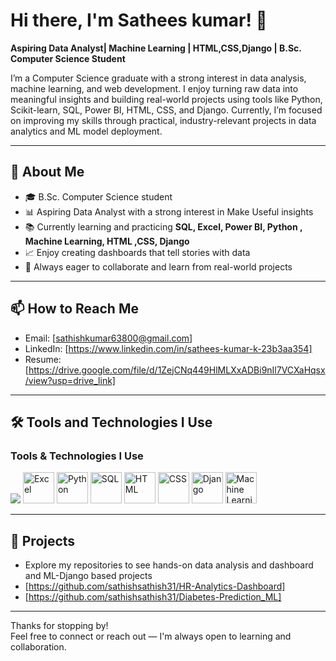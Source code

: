 # Hi there, I'm Sathees kumar! 👋  
**Aspiring Data Analyst| Machine Learning | HTML,CSS,Django | B.Sc. Computer Science Student**  

I’m a Computer Science graduate with a strong interest in data analysis, machine learning, and web development.
I enjoy turning raw data into meaningful insights and building real-world projects using tools like Python, Scikit-learn, SQL, Power BI, HTML, CSS, and Django.
Currently, I’m focused on improving my skills through practical, industry-relevant projects in data analytics and ML model deployment.

---

## 🚀 About Me
- 🎓  B.Sc. Computer Science student  
- 📊 Aspiring Data Analyst with a strong interest in Make Useful insights  
- 📚 Currently learning and practicing **SQL, Excel, Power BI, Python , Machine Learning, HTML ,CSS, Django**  
- 📈 Enjoy creating dashboards that tell stories with data  
- 💬 Always eager to collaborate and learn from real-world projects

---

## 📫 How to Reach Me
- Email: [sathishkumar63800@gmail.com]
- LinkedIn: [https://www.linkedin.com/in/sathees-kumar-k-23b3aa354]
- Resume:[https://drive.google.com/file/d/1ZejCNq449HlMLXxADBi9nIl7VCXaHqsx/view?usp=drive_link]

---

## 🛠️ Tools and Technologies I Use

<div class="tech-stack">
  <h3>Tools & Technologies I Use</h3>

  <!-- Power BI -->
  <img src="https://img.shields.io/badge/-Power%20BI-F2C811?style=for-the-badge&logo=power-bi&logoColor=black" />
  <!-- Excel -->
  <img src="https://cdn-icons-png.flaticon.com/512/732/732220.png" alt="Excel" width="50" />

  <!-- Python -->
  <img src="https://cdn-icons-png.flaticon.com/512/5968/5968350.png" alt="Python" width="50" />

  <!-- SQL -->
  <img src="https://cdn-icons-png.flaticon.com/512/4492/4492311.png" alt="SQL" width="50" />

  <!-- HTML -->
  <img src="https://cdn-icons-png.flaticon.com/512/1051/1051277.png" alt="HTML" width="50" />

  <!-- CSS -->
  <img src="https://cdn-icons-png.flaticon.com/512/732/732190.png" alt="CSS" width="50" />

  <!-- Django -->
  <img src="https://cdn.iconscout.com/icon/free/png-256/free-django-13-1175187.png" alt="Django" width="50" />

  <!-- Machine Learning -->
  <img src="https://cdn-icons-png.flaticon.com/512/4149/4149650.png" alt="Machine Learning" width="50" />

</div>

---

## 📂 Projects
- Explore my repositories to see hands-on data analysis and dashboard and ML-Django   based projects  
- [https://github.com/sathishsathish31/HR-Analytics-Dashboard]
- [https://github.com/sathishsathish31/Diabetes-Prediction_ML]

---

Thanks for stopping by!  
Feel free to connect or reach out — I'm always open to learning and collaboration.
